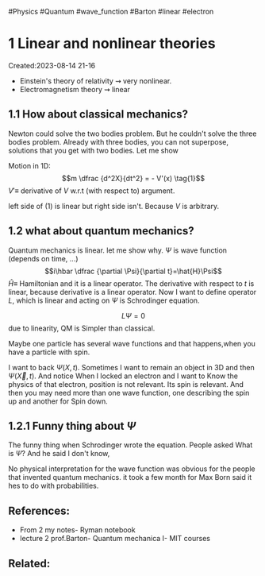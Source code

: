#Physics #Quantum #wave_function #Barton #linear #electron
# 1 Linear and nonlinear theories
Created:2023-08-14 21-16


- Einstein's theory of relativity $\rightsquigarrow$ very nonlinear.
- Electromagnetism theory $\rightsquigarrow$ linear

## 1.1 How about classical mechanics?

Newton could solve the two bodies problem. But he couldn't solve the three bodies problem. Already with three bodies, you can not superpose, solutions that you get with two bodies. Let me show

Motion in 1D:
$$m \dfrac {d^2X}{dt^2} = - V'(x) \tag{1}$$
$V' \equiv$ derivative of $V$ w.r.t (with respect to) argument.

left side of $(1)$ is linear but right side isn't. Because $V$ is arbitrary.

## 1.2 what about quantum mechanics?

Quantum mechanics is linear. let me show why. $\Psi$ is wave function (depends on time, ...)
$$i\hbar \dfrac {\partial \Psi}{\partial t}=\hat{H}\Psi$$
$\hat{H} \equiv$ Hamiltonian and it is a linear operator. 
The derivative with respect to $t$ is linear, because derivative is a linear operator. Now I want to define operator $L$, which is linear and acting on $\Psi$ is Schrodinger equation.

$$L\Psi = 0 \tag{S.E}$$
due to linearity, QM is Simpler than classical.

Maybe one particle has several wave functions and that happens,when you have a particle with spin.

I want to back $\Psi(X,t)$. Sometimes I want to remain an object in 3D and then $\Psi(\vec{X},t)$. And notice When I locked an electron and I want to Know the physics of that electron, position is not relevant. Its spin is relevant. And then you may need more than one wave function, one describing the spin up and another for Spin down.

## 1.2.1 Funny thing about $\Psi$

The funny thing when Schrodinger wrote the equation. People
asked What is $\Psi$? And he said I don't know,

No physical interpretation for the wave function was obvious for the people that invented quantum mechanics. it took a few month for Max Born said it hes to do with probabilities.


## References:
- From 2 my notes- Ryman notebook
- lecture 2 prof.Barton- Quantum mechanica I- MIT courses
## Related:



